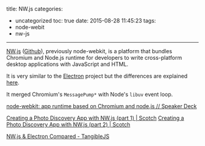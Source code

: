 title: NW.js
categories:
  - uncategorized
toc: true
date: 2015-08-28 11:45:23
tags:
- node-webit
- nw-js
---

[NW.js](http://nwjs.io/) ([Github](https://github.com/nwjs/nw.js)), previously node-webkit, is a platform that bundles Chromium and Node.js runtime for developers to write cross-platform desktop applications with JavaScript and HTML.

It is very similar to the [Electron](http://nwjs.io/) project but the differences are explained [here](http://electron.atom.io/docs/latest/development/atom-shell-vs-node-webkit/).

It merged Chromium's `MessagePump*` with Node's `libuv` event loop.

[node-webkit: app runtime based on Chromium and node.js // Speaker Deck](https://speakerdeck.com/zcbenz/node-webkit-app-runtime-based-on-chromium-and-node-dot-js)

[Creating a Photo Discovery App with NW.js (part 1) | Scotch](https://scotch.io/tutorials/creating-a-photo-discovery-app-with-nw-js-part-1)
[Creating a Photo Discovery App with NW.js (part 2) | Scotch](https://scotch.io/tutorials/creating-a-photo-discovery-app-with-nw-js-part-2)

[NW.js & Electron Compared - TangibleJS](http://tangiblejs.com/posts/nw-js-electron-compared)
